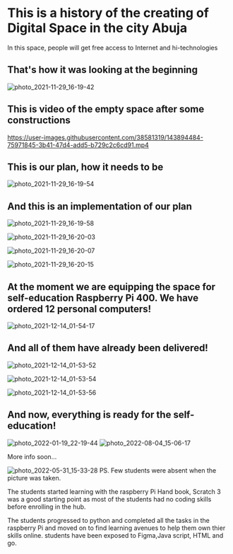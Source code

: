 # This is a history of the creating of Digital Space in the city Abuja

In this space, people will get free access to Internet and hi-technologies

## That's how it was looking at the beginning

![photo_2021-11-29_16-19-42](https://user-images.githubusercontent.com/38581319/143894452-e82729d9-b28a-4151-9b90-3a453fc09bc3.jpg)

## This is video of the empty space after some constructions

https://user-images.githubusercontent.com/38581319/143894484-75971845-3b41-47d4-add5-b729c2c6cd91.mp4

## This is our plan, how it needs to be

![photo_2021-11-29_16-19-54](https://user-images.githubusercontent.com/38581319/143894718-1d19e245-6cdf-4f24-b0e8-d2f2ea1fa8d1.jpg)

## And this is an implementation of our plan

![photo_2021-11-29_16-19-58](https://user-images.githubusercontent.com/38581319/143894768-2c98642d-3431-44fc-907c-6eb41c53b810.jpg)

![photo_2021-11-29_16-20-03](https://user-images.githubusercontent.com/38581319/143894789-a43e6494-e9ff-44a7-8954-4008a5a900bb.jpg)

![photo_2021-11-29_16-20-07](https://user-images.githubusercontent.com/38581319/143894798-60bb6069-9deb-400f-908b-d910664d4296.jpg)

![photo_2021-11-29_16-20-15](https://user-images.githubusercontent.com/38581319/143894803-75baa200-f361-43d9-ad40-82eade6117da.jpg)

## At the moment we are equipping the space for self-education Raspberry Pi 400. We have ordered 12 personal computers!

![photo_2021-12-14_01-54-17](https://user-images.githubusercontent.com/38581319/145913158-62650960-189a-44ec-a46c-83737d5f7f3a.jpg)

## And all of them have already been delivered!

![photo_2021-12-14_01-53-52](https://user-images.githubusercontent.com/38581319/145913315-d2beee8c-1752-4c12-b9e7-46ffe2b7bd2a.jpg)

![photo_2021-12-14_01-53-54](https://user-images.githubusercontent.com/38581319/145913334-896cd5a7-75d5-402e-a374-829d51cebe32.jpg)

![photo_2021-12-14_01-53-56](https://user-images.githubusercontent.com/38581319/145913350-f0b90fe4-49fe-476b-98af-b34c4b7a7935.jpg)

## And now, everything is ready for the self-education!

![photo_2022-01-19_22-19-44](https://user-images.githubusercontent.com/38581319/150215628-b2efe29d-6a07-4b91-b785-3adaa373e98c.jpg)
![photo_2022-08-04_15-06-17](https://user-images.githubusercontent.com/38581319/182854327-b47e972d-370b-44da-9d30-02e9d6817e75.jpg)

More info soon...

![photo_2022-05-31_15-33-28](https://user-images.githubusercontent.com/88537746/171186208-de2da172-69e8-4e87-bb34-8aef5ec24715.jpg)
PS. Few students were absent when the picture was taken.


 The students started learning with the raspberry Pi Hand book, Scratch 3 was a good starting point as most of the students had no coding skills before enrolling in the hub.
 
 The students progressed to python and completed all the tasks in the raspberry Pi and moved on to find learning avenues to help them own thier skills online. students have been exposed to Figma,Java script, HTML and go. 




